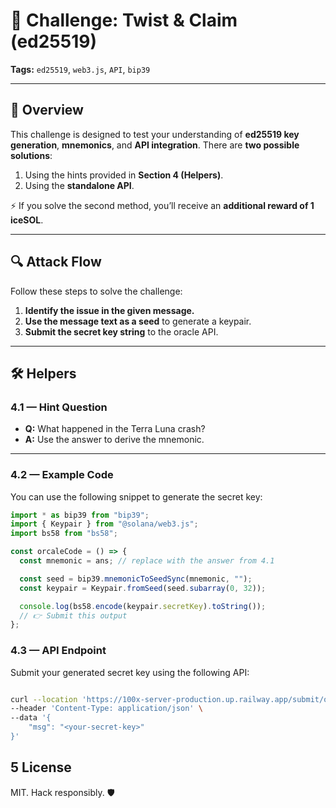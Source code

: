 # 🧩 Challenge: Twist & Claim (ed25519)

**Tags:** `ed25519`, `web3.js`, `API`, `bip39`

---

## 📖 Overview

This challenge is designed to test your understanding of **ed25519 key generation**, **mnemonics**, and **API integration**.
There are **two possible solutions**:

1. Using the hints provided in **Section 4 (Helpers)**.
2. Using the **standalone API**.

⚡ If you solve the second method, you’ll receive an **additional reward of 1 iceSOL**.

---

## 🔍 Attack Flow

Follow these steps to solve the challenge:

1. **Identify the issue in the given message.**
2. **Use the message text as a seed** to generate a keypair.
3. **Submit the secret key string** to the oracle API.

---

## 🛠️ Helpers

### 4.1 — Hint Question

- **Q:** What happened in the Terra Luna crash?
- **A:** Use the answer to derive the mnemonic.

---

### 4.2 — Example Code

You can use the following snippet to generate the secret key:

````js
import * as bip39 from "bip39";
import { Keypair } from "@solana/web3.js";
import bs58 from "bs58";

const orcaleCode = () => {
  const mnemonic = ans; // replace with the answer from 4.1

  const seed = bip39.mnemonicToSeedSync(mnemonic, "");
  const keypair = Keypair.fromSeed(seed.subarray(0, 32));

  console.log(bs58.encode(keypair.secretKey).toString());
  // 👉 Submit this output
};

````
### 4.3 — API Endpoint

Submit your generated secret key using the following API:

```bash

curl --location 'https://100x-server-production.up.railway.app/submit/orcale' \
--header 'Content-Type: application/json' \
--data '{
    "msg": "<your-secret-key>"
}'

````

## 5 License

MIT. Hack responsibly. 🛡️
